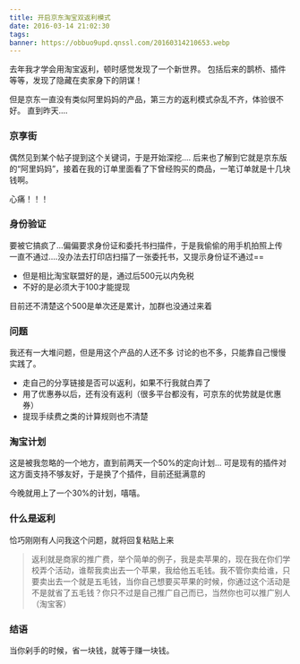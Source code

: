 ```yaml
---
title: 开启京东淘宝双返利模式
date: 2016-03-14 21:02:30
tags:
banner: https://obbuo9upd.qnssl.com/20160314210653.webp
---
```

去年我才学会用淘宝返利，顿时感觉发现了一个新世界。
包括后来的鹊桥、插件等等，发现了隐藏在卖家身下的阴谋！

但是京东一直没有类似阿里妈妈的产品，第三方的返利模式杂乱不齐，体验很不好。
直到昨天....
<!--more-->

### 京享街

偶然见到某个帖子提到这个关键词，于是开始深挖....
后来也了解到它就是京东版的“阿里妈妈”，接着在我的订单里面看了下曾经购买的商品，一笔订单就是十几块钱啊。

心痛！！！

### 身份验证

要被它搞疯了...偏偏要求身份证和委托书扫描件，于是我偷偷的用手机拍照上传
一直不通过....没办法去打印店扫描了一张委托书，又提示身份证不通过==

- 但是相比淘宝联盟好的是，通过后500元以内免税
- 不好的是必须大于100才能提现

目前还不清楚这个500是单次还是累计，加群也没通过来着

### 问题

我还有一大堆问题，但是用这个产品的人还不多
讨论的也不多，只能靠自己慢慢实践了。
- 走自己的分享链接是否可以返利，如果不行我就白弄了
- 用了优惠券以后，还有没有返利（很多平台都没有，可京东的优势就是优惠券）
- 提现手续费之类的计算规则也不清楚

### 淘宝计划

这是被我忽略的一个地方，直到前两天一个50%的定向计划...
可是现有的插件对这方面支持不够友好，于是换了个插件，目前还挺满意的

今晚就用上了一个30%的计划，嘻嘻。

### 什么是返利

恰巧刚刚有人问我这个问题，就将回复粘贴上来

>   返利就是商家的推广费，举个简单的例子，我是卖苹果的，现在我在你们学校弄个活动，谁帮我卖出去一个苹果，我给他五毛钱。我不管你卖给谁，只要卖出去一个就是五毛钱，当你自己想要买苹果的时候，你通过这个活动是不是就省了五毛钱？你只不过是自己推广自己而已，当然你也可以推广别人（淘宝客）

### 结语

当你剁手的时候，省一块钱，就等于赚一块钱。
